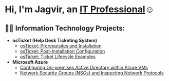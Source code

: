 <h1>Hi, I'm Jagvir, an <a href=https://www.linkedin.com/in/jagvir-singh-a2584819a/>IT Professional</a>☺</h1>

<h2>👨‍💻 Information Technology Projects:</h2>

- <b>osTicket (Help Desk Ticketing System)</b>
  - [osTicket: Prerequisites and Installation](https://github.com/McJaggers/osticket-prereqs)
  - [osTicket: Post-Installation Configuration](https://github.com/McJaggers/post-install-config)
  - [osTicket: Ticket Lifecycle Examples](https://github.com/McJaggers/ticket-lifecycle)
- <b>Microsoft Azure</b>
  - [Configuring On-premises Active Directory within Azure VMs](https://github.com/McJaggers/configure-ad)
  - [Network Security Groups (NSGs) and Inspecting Network Protocols](https://github.com/McJaggers/azure-network-protocols)
